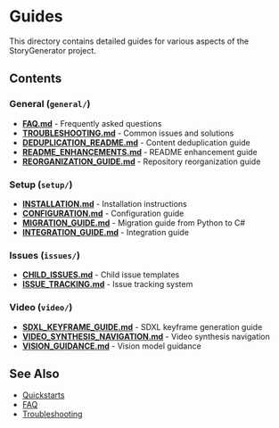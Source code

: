 # Guides

This directory contains detailed guides for various aspects of the StoryGenerator project.

## Contents

### General (`general/`)
- **[FAQ.md](general/FAQ.md)** - Frequently asked questions
- **[TROUBLESHOOTING.md](general/TROUBLESHOOTING.md)** - Common issues and solutions
- **[DEDUPLICATION_README.md](general/DEDUPLICATION_README.md)** - Content deduplication guide
- **[README_ENHANCEMENTS.md](general/README_ENHANCEMENTS.md)** - README enhancement guide
- **[REORGANIZATION_GUIDE.md](general/REORGANIZATION_GUIDE.md)** - Repository reorganization guide

### Setup (`setup/`)
- **[INSTALLATION.md](setup/INSTALLATION.md)** - Installation instructions
- **[CONFIGURATION.md](setup/CONFIGURATION.md)** - Configuration guide
- **[MIGRATION_GUIDE.md](setup/MIGRATION_GUIDE.md)** - Migration guide from Python to C#
- **[INTEGRATION_GUIDE.md](setup/INTEGRATION_GUIDE.md)** - Integration guide

### Issues (`issues/`)
- **[CHILD_ISSUES.md](issues/CHILD_ISSUES.md)** - Child issue templates
- **[ISSUE_TRACKING.md](issues/ISSUE_TRACKING.md)** - Issue tracking system

### Video (`video/`)
- **[SDXL_KEYFRAME_GUIDE.md](video/SDXL_KEYFRAME_GUIDE.md)** - SDXL keyframe generation guide
- **[VIDEO_SYNTHESIS_NAVIGATION.md](video/VIDEO_SYNTHESIS_NAVIGATION.md)** - Video synthesis navigation
- **[VISION_GUIDANCE.md](video/VISION_GUIDANCE.md)** - Vision model guidance

## See Also
- [Quickstarts](../quickstarts/)
- [FAQ](general/FAQ.md)
- [Troubleshooting](general/TROUBLESHOOTING.md)
